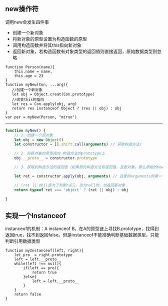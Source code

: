 ## new操作符

调用new会发生四件事

+ 创建一个新对象
+ 将新对象的原型设置为构造函数的原型
+ 调用构造函数并将其this指向新对象
+ 返回新对象，若构造函数有对象类型的返回值则直接返回，原始数据类型则忽略

```JS
function Person(name){
    this.name = name,
    this.age = 23
}
function myNew(Con, ...arg){
   //创建一个新对象 
   let obj = Object.creat(Con.prototype)
   //改变this的指向
   let res = Con.apply(obj, arg)
   return res instanceof Object ? (res || obj) : obj
}
var per = myNew(Person, "miruo")
```

---

```js
function myNew() {
    // 1、创建一个空对象
    let obj = new Object()
    let constructor = [].shift.call(arguments) // 获取构造方法/

    // 2、将新对象的原型指向 构造方法的prototype上
    obj.__proto__ = constructor.prototype

    // 3、获取到构造方法的返回值（如果原先构造方法有返回值，且是对象，那么原始的new会把这个对象返回出去，基本类型会忽略）

    let ret = constructor.apply(obj, arguments) // 这里的arguments的第一个参数已经在最开始被shift了，所以剩下的参数全都是构造方法需要的值

    // (ret || obj)是为了判断null，当为null时，也返回新对象
    return typeof ret === 'object' ? (ret || obj) : obj

}
```

## 实现一个Instanceof

instanceof的机制：A instanceof B，在A的原型链上寻找B.prototype，找得到返回true，找不到返回false。但是instanceof不能准确判断基础数据类型，只能判断引用数据类型

```JS
function myInstanceof(left, right){
    let pro  = right.prototype
    left = left.__proto__
    while(left !== null){
        if(left == pro){
            return true
        }else{
            left = left.__proto__
        }
    }
    return false
}
```
